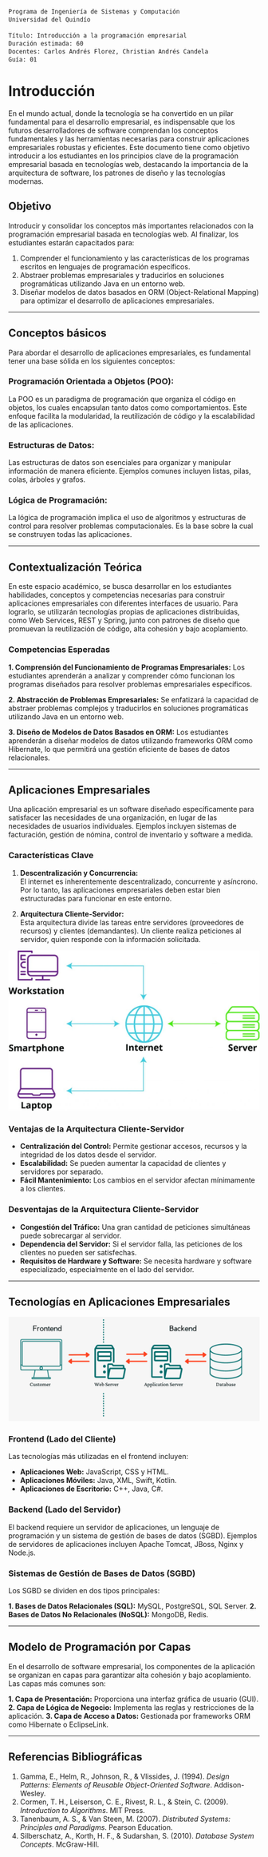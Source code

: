 ```
Programa de Ingeniería de Sistemas y Computación
Universidad del Quindío

Título: Introducción a la programación empresarial
Duración estimada: 60
Docentes: Carlos Andrés Florez, Christian Andrés Candela
Guía: 01
```

# **Introducción**

En el mundo actual, donde la tecnología se ha convertido en un pilar fundamental para el desarrollo empresarial, es indispensable que los futuros desarrolladores de software comprendan los conceptos fundamentales y las herramientas necesarias para construir aplicaciones empresariales robustas y eficientes. Este documento tiene como objetivo introducir a los estudiantes en los principios clave de la programación empresarial basada en tecnologías web, destacando la importancia de la arquitectura de software, los patrones de diseño y las tecnologías modernas.

## **Objetivo**

Introducir y consolidar los conceptos más importantes relacionados con la programación empresarial basada en tecnologías web. Al finalizar, los estudiantes estarán capacitados para:

1. Comprender el funcionamiento y las características de los programas escritos en lenguajes de programación específicos.
2. Abstraer problemas empresariales y traducirlos en soluciones programáticas utilizando Java en un entorno web.
3. Diseñar modelos de datos basados en ORM (Object-Relational Mapping) para optimizar el desarrollo de aplicaciones empresariales.

---

## **Conceptos básicos**

Para abordar el desarrollo de aplicaciones empresariales, es fundamental tener una base sólida en los siguientes conceptos:

### **Programación Orientada a Objetos (POO):**
La POO es un paradigma de programación que organiza el código en objetos, los cuales encapsulan tanto datos como comportamientos. Este enfoque facilita la modularidad, la reutilización de código y la escalabilidad de las aplicaciones.

### **Estructuras de Datos:**
Las estructuras de datos son esenciales para organizar y manipular información de manera eficiente. Ejemplos comunes incluyen listas, pilas, colas, árboles y grafos.  

### **Lógica de Programación:**
La lógica de programación implica el uso de algoritmos y estructuras de control para resolver problemas computacionales. Es la base sobre la cual se construyen todas las aplicaciones.

---

## **Contextualización Teórica**

En este espacio académico, se busca desarrollar en los estudiantes habilidades, conceptos y competencias necesarias para construir aplicaciones empresariales con diferentes interfaces de usuario. Para lograrlo, se utilizarán tecnologías propias de aplicaciones distribuidas, como Web Services, REST y Spring, junto con patrones de diseño que promuevan la reutilización de código, alta cohesión y bajo acoplamiento.

### **Competencias Esperadas**

**1. Comprensión del Funcionamiento de Programas Empresariales:**  Los estudiantes aprenderán a analizar y comprender cómo funcionan los programas diseñados para resolver problemas empresariales específicos.

**2. Abstracción de Problemas Empresariales:**  Se enfatizará la capacidad de abstraer problemas complejos y traducirlos en soluciones programáticas utilizando Java en un entorno web.

**3. Diseño de Modelos de Datos Basados en ORM:**  Los estudiantes aprenderán a diseñar modelos de datos utilizando frameworks ORM como Hibernate, lo que permitirá una gestión eficiente de bases de datos relacionales.

---

## **Aplicaciones Empresariales**

Una aplicación empresarial es un software diseñado específicamente para satisfacer las necesidades de una organización, en lugar de las necesidades de usuarios individuales. Ejemplos incluyen sistemas de facturación, gestión de nómina, control de inventario y software a medida.

### **Características Clave**

1. **Descentralización y Concurrencia:**  
   El internet es inherentemente descentralizado, concurrente y asíncrono. Por lo tanto, las aplicaciones empresariales deben estar bien estructuradas para funcionar en este entorno.

2. **Arquitectura Cliente-Servidor:**  
   Esta arquitectura divide las tareas entre servidores (proveedores de recursos) y clientes (demandantes). Un cliente realiza peticiones al servidor, quien responde con la información solicitada.  

![alt text](media/client-server-network.jpg.webp)

### **Ventajas de la Arquitectura Cliente-Servidor**

- **Centralización del Control:** Permite gestionar accesos, recursos y la integridad de los datos desde el servidor.
- **Escalabilidad:** Se pueden aumentar la capacidad de clientes y servidores por separado.
- **Fácil Mantenimiento:** Los cambios en el servidor afectan mínimamente a los clientes.

### **Desventajas de la Arquitectura Cliente-Servidor**

- **Congestión del Tráfico:** Una gran cantidad de peticiones simultáneas puede sobrecargar al servidor.
- **Dependencia del Servidor:** Si el servidor falla, las peticiones de los clientes no pueden ser satisfechas.
- **Requisitos de Hardware y Software:** Se necesita hardware y software especializado, especialmente en el lado del servidor.

---

## **Tecnologías en Aplicaciones Empresariales**

![alt text](media/backend-frontend.png)

### **Frontend (Lado del Cliente)**

Las tecnologías más utilizadas en el frontend incluyen:

- **Aplicaciones Web:** JavaScript, CSS y HTML.
- **Aplicaciones Móviles:** Java, XML, Swift, Kotlin.
- **Aplicaciones de Escritorio:** C++, Java, C#.

### **Backend (Lado del Servidor)**

El backend requiere un servidor de aplicaciones, un lenguaje de programación y un sistema de gestión de bases de datos (SGBD). Ejemplos de servidores de aplicaciones incluyen Apache Tomcat, JBoss, Nginx y Node.js.

### **Sistemas de Gestión de Bases de Datos (SGBD)**

Los SGBD se dividen en dos tipos principales:

**1. Bases de Datos Relacionales (SQL):** MySQL, PostgreSQL, SQL Server.
**2. Bases de Datos No Relacionales (NoSQL):** MongoDB, Redis.

---

## **Modelo de Programación por Capas**

En el desarrollo de software empresarial, los componentes de la aplicación se organizan en capas para garantizar alta cohesión y bajo acoplamiento. Las capas más comunes son:

**1. Capa de Presentación:** Proporciona una interfaz gráfica de usuario (GUI).
**2. Capa de Lógica de Negocio:** Implementa las reglas y restricciones de la aplicación.
**3. Capa de Acceso a Datos:** Gestionada por frameworks ORM como Hibernate o EclipseLink.

---

## **Referencias Bibliográficas**

1. Gamma, E., Helm, R., Johnson, R., & Vlissides, J. (1994). *Design Patterns: Elements of Reusable Object-Oriented Software*. Addison-Wesley.
2. Cormen, T. H., Leiserson, C. E., Rivest, R. L., & Stein, C. (2009). *Introduction to Algorithms*. MIT Press.
3. Tanenbaum, A. S., & Van Steen, M. (2007). *Distributed Systems: Principles and Paradigms*. Pearson Education.
4. Silberschatz, A., Korth, H. F., & Sudarshan, S. (2010). *Database System Concepts*. McGraw-Hill.